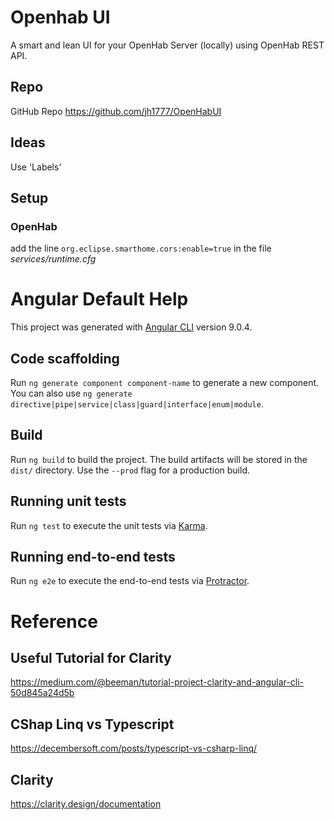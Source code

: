 # Openhab UI
A smart and lean UI for your OpenHab Server (locally) using OpenHab REST API.

## Repo
GitHub Repo
https://github.com/jh1777/OpenHabUI

## Ideas
Use 'Labels' 


## Setup
### OpenHab
add the line `org.eclipse.smarthome.cors:enable=true` in the file *services/runtime.cfg*

# Angular Default Help

This project was generated with [Angular CLI](https://github.com/angular/angular-cli) version 9.0.4.

## Code scaffolding

Run `ng generate component component-name` to generate a new component. You can also use `ng generate directive|pipe|service|class|guard|interface|enum|module`.

## Build

Run `ng build` to build the project. The build artifacts will be stored in the `dist/` directory. Use the `--prod` flag for a production build.

## Running unit tests

Run `ng test` to execute the unit tests via [Karma](https://karma-runner.github.io).

## Running end-to-end tests

Run `ng e2e` to execute the end-to-end tests via [Protractor](http://www.protractortest.org/).

# Reference
## Useful Tutorial for Clarity
https://medium.com/@beeman/tutorial-project-clarity-and-angular-cli-50d845a24d5b

## CShap Linq vs Typescript 
https://decembersoft.com/posts/typescript-vs-csharp-linq/

## Clarity
https://clarity.design/documentation